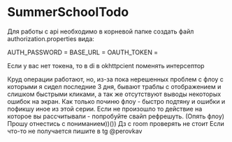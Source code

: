 # SummerSchoolTodo

Для работы с api необходимо в корневой папке создать файл authorization.properties вида:

AUTH_PASSWORD =
BASE_URL =
OAUTH_TOKEN =

Если у вас нет токена, то в di в okhttpcient поменять интерсептор

Круд операции работают, но, из-за пока нерешенных проблем с флоу с которыми я сидел последние 3 дня,
бывают траблы с отображением и слишком быстрыми кликами, а так же отсутствуют выводы некоторых
ошибок на экран. Как только починю флоу - быстро подтяну и ошибки и пофикшу иное из этой серии.
Если не произошло то действие на которое вы рассчитывали - попробуйте свайп рефрешуть. (Опять флоу)
Прошу отнестись с пониманием))())
Дз c room проверять не стоит
Если что-то не получается пишите в tg @perovkav